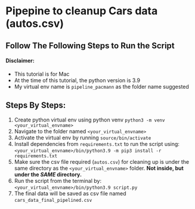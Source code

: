 # Pipepine to cleanup Cars data (autos.csv)
## Follow The Following Steps to Run the Script
#### Disclaimer:
- This tutorial is for Mac
- At the time of this tutorial, the python version is 3.9
- My virtual env name is ```pipeline_pacmann``` as the folder name suggested

## Steps By Steps:
1. Create python virtual env using python venv ```python3 -m venv <your_virtual_envname>```
2. Navigate to the folder named ```<your_virtual_envname>```
3. Activate the virtual env by running ```source/bin/activate```
4. Install dependencies from ```requirements.txt``` to run the script using: ```<your_virtual_envname>/bin/python3.9 -m pip3 install -r requirements.txt```
5. Make sure the csv file required (```autos.csv```) for cleaning up is under the same directory as the ```<your_virtual_envname>``` folder. **Not inside, but under the _**SAME**_ directory.**
6. Run the script from the terminal by: ```<your_virtual_envname>/bin/python3.9 script.py```
7. The final data will be saved as csv file named ```cars_data_final_pipelined.csv```